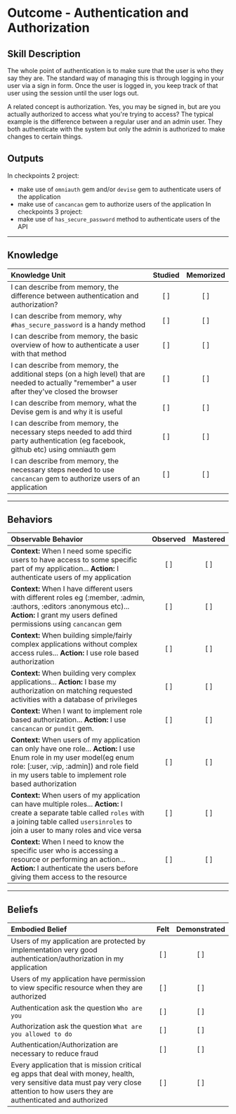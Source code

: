 # Outcome - Authentication and Authorization

Skill Description
----------
The whole point of authentication is to make sure that the user is who they say they are. The standard way of managing this is through logging in your user via a sign in form. Once the user is logged in, you keep track of that user using the session until the user logs out.

A related concept is authorization. Yes, you may be signed in, but are you actually authorized to access what you're trying to access? The typical example is the difference between a regular user and an admin user. They both authenticate with the system but only the admin is authorized to make changes to certain things.

Outputs
----------
In checkpoints 2 project:
- make use of `omniauth` gem and/or `devise` gem to authenticate users of the application
- make use of `cancancan` gem to authorize users of the application
In checkpoints 3 project:
- make use of `has_secure_password` method to authenticate users of the API

----------
## **Knowledge**


| Knowledge Unit   |      Studied      | Memorized |
|:-------------|:------------------:|:--------:|
| I can describe from memory, the difference between authentication and authorization? | [ ] | [ ]  |
| I can describe from memory, why `#has_secure_password` is a handy method | [ ] | [ ]  |
| I can describe from memory, the basic overview of how to authenticate a user with that method | [ ] | [ ]  |
| I can describe from memory, the additional steps (on a high level) that are needed to actually "remember" a user after they've closed the browser | [ ] | [ ]  |
| I can describe from memory, what the Devise gem is and why it is useful | [ ] | [ ]  |
| I can describe from memory, the necessary steps needed to add third party authentication (eg facebook, github etc) using omniauth gem | [ ] | [ ]  |
| I can describe from memory, the necessary steps needed to use `cancancan` gem to authorize users of an application | [ ] | [ ]  |


----------


## **Behaviors**


| Observable Behavior   |      Observed      | Mastered |
|:-------------|:------------------:|:--------:|
| **Context:** When I need some specific users to have access to some specific part of my application... **Action:** I authenticate users of my application | [ ] | [ ]  |
| **Context:** When I have different users with different roles eg (:member, :admin, :authors, :editors :anonymous etc)... **Action:** I grant my users defined permissions using `cancancan` gem | [ ] | [ ]  |
| **Context:** When building simple/fairly complex applications without complex access rules... **Action:** I use role based authorization | [ ] | [ ]  |
| **Context:** When building very complex applications... **Action:** I base my authorization on matching requested activities with a database of privileges | [ ] | [ ]  |
| **Context:** When I want to implement role based authorization... **Action:** I use `cancancan` or `pundit` gem. | [ ] | [ ]  |
| **Context:** When users of my application can only have one role... **Action:** I use Enum role in my user model(eg enum role: [:user, :vip, :admin]) and role field in my users table to implement role based authorization | [ ] | [ ]  |
| **Context:** When users of my application can have multiple roles... **Action:** I create a separate table called `roles` with a joining table called `usersinroles` to join a user to many roles and vice versa  | [ ] | [ ]  |
| **Context:** When I need to know the specific user who is accessing a resource or performing an action... **Action:** I authenticate the users before giving them access to the resource  | [ ] | [ ]  |


----------


## **Beliefs**


| Embodied Belief   |      Felt      | Demonstrated |
|:-------------|:------------------:|:--------:|
| Users of my application are protected by implementation very good authentication/authorization in my application | [ ] | [ ]  |
| Users of my application have permission to view specific resource when they are authorized | [ ] | [ ]  |
| Authentication ask the question `Who are you` | [ ] | [ ]  |
| Authorization ask the question `What are you allowed to do` | [ ] | [ ]  |
| Authentication/Authorization are necessary to reduce fraud | [ ] | [ ]  |
| Every application that is mission critical eg apps that deal with money, health, very sensitive data must pay very close attention to how users they are authenticated and authorized | [ ] | [ ]  |
